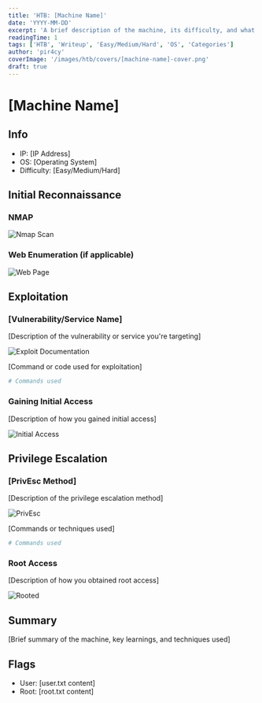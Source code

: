 ```yaml
---
title: 'HTB: [Machine Name]'
date: 'YYYY-MM-DD'
excerpt: 'A brief description of the machine, its difficulty, and what makes it interesting or challenging. This should be 1-2 sentences that give readers an idea of what to expect.'
readingTime: 1
tags: ['HTB', 'Writeup', 'Easy/Medium/Hard', 'OS', 'Categories']
author: 'pir4cy'
coverImage: '/images/htb/covers/[machine-name]-cover.png'
draft: true
---
```


# [Machine Name]

## Info  
  * IP: [IP Address]
  * OS: [Operating System]
  * Difficulty: [Easy/Medium/Hard]

## Initial Reconnaissance

### NMAP

![Nmap Scan](/images/htb/machines/[Machine-Name]/nmap.png "NMAP")

### Web Enumeration (if applicable)

![Web Page](/images/htb/machines/[Machine-Name]/webpage.png "Web Page")

## Exploitation

### [Vulnerability/Service Name]

[Description of the vulnerability or service you're targeting]

![Exploit Documentation](/images/htb/machines/[Machine-Name]/exploit.png "Exploit")

[Command or code used for exploitation]

```bash
# Commands used
```

### Gaining Initial Access

[Description of how you gained initial access]

![Initial Access](/images/htb/machines/[Machine-Name]/initial-access.png "Initial Access")

## Privilege Escalation

### [PrivEsc Method]

[Description of the privilege escalation method]

![PrivEsc](/images/htb/machines/[Machine-Name]/privesc.png "PrivEsc")

[Commands or techniques used]

```bash
# Commands used
```

### Root Access

[Description of how you obtained root access]

![Rooted](/images/htb/machines/[Machine-Name]/rooted.png "Rooted")

## Summary

[Brief summary of the machine, key learnings, and techniques used]

## Flags

- User: [user.txt content]
- Root: [root.txt content]

